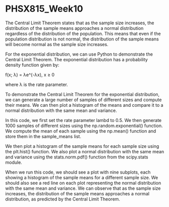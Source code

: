 # PHSX815_Week10

The Central Limit Theorem states that as the sample size increases, the distribution of the sample means approaches a normal distribution regardless of the distribution of the population. This means that even if the population distribution is not normal, the distribution of the sample means will become normal as the sample size increases.

For the exponential distribution, we can use Python to demonstrate the Central Limit Theorem. The exponential distribution has a probability density function given by:

f(x; λ) = λe^(-λx), x ≥ 0

where λ is the rate parameter.

To demonstrate the Central Limit Theorem for the exponential distribution, we can generate a large number of samples of different sizes and compute their means. We can then plot a histogram of the means and compare it to a normal distribution with the same mean and variance.


In this code, we first set the rate parameter lambd to 0.5. We then generate 1000 samples of different sizes using the np.random.exponential() function. We compute the mean of each sample using the np.mean() function and store them in the sample_means list.

We then plot a histogram of the sample means for each sample size using the plt.hist() function. We also plot a normal distribution with the same mean and variance using the stats.norm.pdf() function from the scipy.stats module.

When we run this code, we should see a plot with nine subplots, each showing a histogram of the sample means for a different sample size. We should also see a red line on each plot representing the normal distribution with the same mean and variance. We can observe that as the sample size increases, the distribution of the sample means approaches a normal distribution, as predicted by the Central Limit Theorem.
